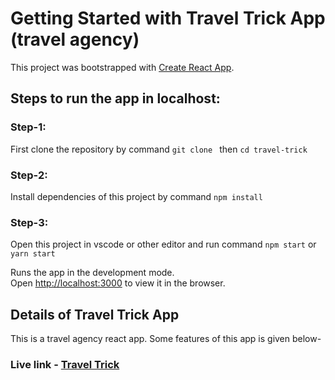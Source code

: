 # Getting Started with Travel Trick App (travel agency)

This project was bootstrapped with [Create React App](https://github.com/facebook/create-react-app).

## Steps to run the app in localhost:

### Step-1:
First clone the repository by command `git clone ` then `cd travel-trick`

### Step-2:
Install dependencies of this project by command `npm install`

### Step-3:
Open this project in vscode or other editor and run command `npm start` or `yarn start`

Runs the app in the development mode.\
Open [http://localhost:3000](http://localhost:3000) to view it in the browser.

## Details of Travel Trick App

This is a travel agency react app. Some features of this app is given below-

### Live link - [Travel Trick](https://travel-trickbd.web.app/)

